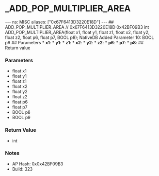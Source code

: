 # _ADD_POP_MULTIPLIER_AREA

--- ns: MISC aliases: ["0x67F6413D3220E18D"] --- ## ADD_POP_MULTIPLIER_AREA  // 0x67F6413D3220E18D 0x42BF09B3 int ADD_POP_MULTIPLIER_AREA(float x1, float y1, float z1, float x2, float y2, float z2, float p6, float p7, BOOL p8);  NativeDB Added Parameter 10: BOOL p9  ## Parameters * **x1**: * **y1**: * **z1**: * **x2**: * **y2**: * **z2**: * **p6**: * **p7**: * **p8**:  ## Return value

### Parameters
* float x1
* float y1
* float z1
* float x2
* float y2
* float z2
* float p6
* float p7
* BOOL p8
* BOOL p9

### Return Value
* int

### Notes
* AP Hash: 0x0x42BF09B3
* Build: 323

